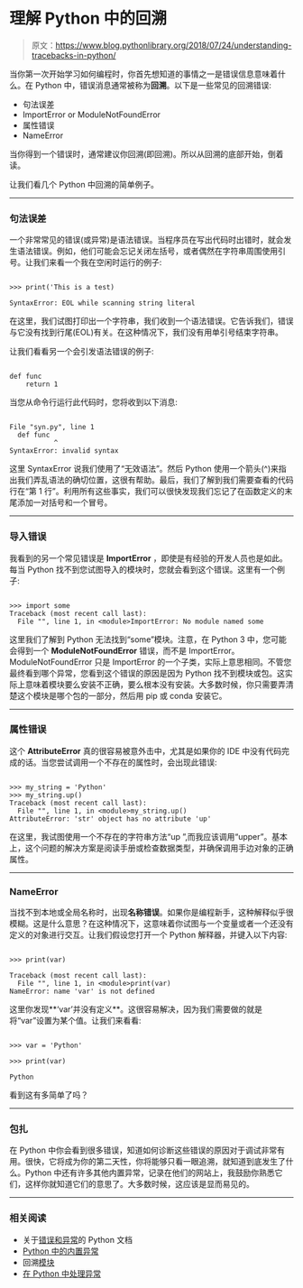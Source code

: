 # 理解 Python 中的回溯

> 原文：<https://www.blog.pythonlibrary.org/2018/07/24/understanding-tracebacks-in-python/>

当你第一次开始学习如何编程时，你首先想知道的事情之一是错误信息意味着什么。在 Python 中，错误消息通常被称为**回溯**。以下是一些常见的回溯错误:

*   句法误差
*   ImportError or ModuleNotFoundError
*   属性错误
*   NameError

当你得到一个错误时，通常建议你回溯(即回溯)。所以从回溯的底部开始，倒着读。

让我们看几个 Python 中回溯的简单例子。

* * *

### 句法误差

一个非常常见的错误(或异常)是语法错误。当程序员在写出代码时出错时，就会发生语法错误。例如，他们可能会忘记关闭左括号，或者偶然在字符串周围使用引号。让我们来看一个我在空闲时运行的例子:

```

>>> print('This is a test)

SyntaxError: EOL while scanning string literal

```

在这里，我们试图打印出一个字符串，我们收到一个语法错误。它告诉我们，错误与它没有找到行尾(EOL)有关。在这种情况下，我们没有用单引号结束字符串。

让我们看看另一个会引发语法错误的例子:

```

def func
    return 1

```

当您从命令行运行此代码时，您将收到以下消息:

```

File "syn.py", line 1
  def func
           ^
SyntaxError: invalid syntax

```

这里 SyntaxError 说我们使用了“无效语法”。然后 Python 使用一个箭头(^)来指出我们弄乱语法的确切位置，这很有帮助。最后，我们了解到我们需要查看的代码行在“第 1 行”。利用所有这些事实，我们可以很快发现我们忘记了在函数定义的末尾添加一对括号和一个冒号。

* * *

### 导入错误

我看到的另一个常见错误是 **ImportError** ，即使是有经验的开发人员也是如此。每当 Python 找不到您试图导入的模块时，您就会看到这个错误。这里有一个例子:

```

>>> import some
Traceback (most recent call last):
  File "", line 1, in <module>ImportError: No module named some
```

这里我们了解到 Python 无法找到“some”模块。注意，在 Python 3 中，您可能会得到一个 **ModuleNotFoundError** 错误，而不是 ImportError。ModuleNotFoundError 只是 ImportError 的一个子类，实际上意思相同。不管您最终看到哪个异常，您看到这个错误的原因是因为 Python 找不到模块或包。这实际上意味着模块要么安装不正确，要么根本没有安装。大多数时候，你只需要弄清楚这个模块是哪个包的一部分，然后用 pip 或 conda 安装它。

* * *

### 属性错误

这个 **AttributeError** 真的很容易被意外击中，尤其是如果你的 IDE 中没有代码完成的话。当您尝试调用一个不存在的属性时，会出现此错误:

```

>>> my_string = 'Python'  
>>> my_string.up()    
Traceback (most recent call last):
  File "", line 1, in <module>my_string.up()
AttributeError: 'str' object has no attribute 'up'
```

在这里，我试图使用一个不存在的字符串方法“up ”,而我应该调用“upper”。基本上，这个问题的解决方案是阅读手册或检查数据类型，并确保调用手边对象的正确属性。

* * *

### NameError

当找不到本地或全局名称时，出现**名称错误**。如果你是编程新手，这种解释似乎很模糊。这是什么意思？在这种情况下，这意味着你试图与一个变量或者一个还没有定义的对象进行交互。让我们假设您打开一个 Python 解释器，并键入以下内容:

```

>>> print(var)

Traceback (most recent call last):
  File "", line 1, in <module>print(var)
NameError: name 'var' is not defined
```

这里你发现**‘var’并没有定义**。这很容易解决，因为我们需要做的就是将“var”设置为某个值。让我们来看看:

```

>>> var = 'Python'

>>> print(var)

Python

```

看到这有多简单了吗？

* * *

### 包扎

在 Python 中你会看到很多错误，知道如何诊断这些错误的原因对于调试非常有用。很快，它将成为你的第二天性，你将能够只看一眼追溯，就知道到底发生了什么。Python 中还有许多其他内置异常，记录在他们的网站上，我鼓励你熟悉它们，这样你就知道它们的意思了。大多数时候，这应该是显而易见的。

* * *

### 相关阅读

*   关于[错误和异常](https://docs.python.org/3/tutorial/errors.html)的 Python 文档
*   [Python 中的内置异常](https://docs.python.org/3/library/exceptions.html)
*   回溯[模块](https://docs.python.org/2/library/traceback.html)
*   [在 Python 中处理异常](https://wiki.python.org/moin/HandlingExceptions)